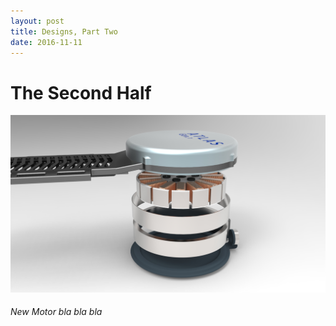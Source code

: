 ```yaml
---
layout: post
title: Designs, Part Two
date: 2016-11-11
---
```

# The Second Half
<a href="/assets/detailedmotor.jpg" target="_blank">![](/assets/detailedmotor.jpg)</a>
<h6>New Motor bla bla bla</h6>
